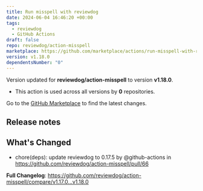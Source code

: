 ```yaml
---
title: Run misspell with reviewdog
date: 2024-06-04 16:46:20 +00:00
tags:
  - reviewdog
  - GitHub Actions
draft: false
repo: reviewdog/action-misspell
marketplace: https://github.com/marketplace/actions/run-misspell-with-reviewdog
version: v1.18.0
dependentsNumber: "0"
---
```



Version updated for **reviewdog/action-misspell** to version **v1.18.0**.
- This action is used across all versions by **0** repositories.

Go to the [GitHub Marketplace](https://github.com/marketplace/actions/run-misspell-with-reviewdog) to find the latest changes.

## Release notes

## What's Changed
* chore(deps): update reviewdog to 0.17.5 by @github-actions in https://github.com/reviewdog/action-misspell/pull/66


**Full Changelog**: https://github.com/reviewdog/action-misspell/compare/v1.17.0...v1.18.0

